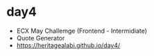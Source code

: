 # day4
- ECX May Challemge (Frontend - Intermidiate)
- Quote Generator
- https://heritagealabi.github.io/day4/
